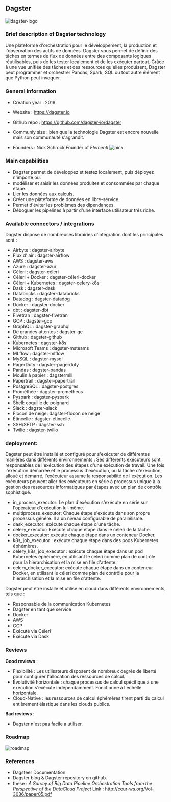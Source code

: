 ## Dagster
![dagster-logo](https://user-images.githubusercontent.com/98336381/154458771-6e67f173-bd0c-4e28-8f0d-efb579a4c794.png)

### Brief description of Dagster technology
Une plateforme d'orchestration pour le développement, la production et l'observation des actifs de données.
Dagster vous permet de définir des tâches en termes de flux de données entre des composants logiques réutilisables, puis de les tester localement et de les exécuter partout. Grâce à une vue unifiée des tâches et des ressources qu'elles produisent, Dagster peut programmer et orchestrer Pandas, Spark, SQL ou tout autre élément que Python peut invoquer.

### General information
* Creation year : 2018 

* Website       : https://dagster.io

* Github repo  : https://github.com/dagster-io/dagster

* Communiy size  : bien que la technologie Dagster est encore nouvelle mais son communauté s'agrandit.

* Founders  :  Nick Schrock Founder of *Elementl* ![nick](https://user-images.githubusercontent.com/98336381/154588598-99ae826b-bc2e-490d-b151-c996e3dba038.jpg)


### Main capabilities  
* Dagster permet de développez et testez localement, puis déployez n'importe où. 
* modéliser et saisir les données produites et consommées par chaque étape.
* Lier les données aux calculs.
* Créer une plateforme de données en libre-service.
* Permet d'éviter les problèmes des dipendances.
* Déboguer les pipelines à partir d'une interface utilisateur trés riche.

### Available connectors / integrations  

Dagster dispose de nombreuses librairies d'intégration dont les principales sont :
* Airbyte : dagster-airbyte
* Flux d' air : dagster-airflow
* AWS : dagster-aws
* Azure : dagster-azur
* Céleri : dagster-céleri
* Céleri + Docker : dagster-céleri-docker
* Céleri + Kubernetes : dagster-celery-k8s
* Dask : dagster-dask
* Databricks : dagster-databricks
* Datadog : dagster-datadog
* Docker : dagster-docker
* dbt : dagster-dbt
* Fivetran : dagster-fivetran
* GCP : dagster-gcp
* GraphQL : dagster-graphql
* De grandes attentes : dagster-ge
* Github : dagster-github
* Kubernetes : dagster-k8s
* Microsoft Teams : dagster-msteams
* MLflow : dagster-mlflow
* MySQL : dagster-mysql
* PagerDuty : dagster-pagerduty
* Pandas : dagster-pandas
* Moulin à papier : dagstermill
* Papertrail : dagster-papertrail
* PostgreSQL : dagster-postgres
* Prométhée : dagster-prometheus
* Pyspark : dagster-pyspark
* Shell: coquille de poignard
* Slack : dagster-slack
* Flocon de neige: dagster-flocon de neige
* Étincelle : dagster-étincelle
* SSH/SFTP : dagster-ssh
* Twilio : dagster-twilio



### deployment:
Dagster peut être installé et configuré pour s'exécuter de différentes manières dans différents environnements :
Ses différents exécuteurs sont responsables de l'exécution des étapes d'une exécution de travail. Une fois l'exécution démarrée et le processus d'exécution, ou la tâche d'exécution, alloué et démarré, l'exécuteur assume la responsabilité de l'exécution. Les exécuteurs peuvent aller des exécuteurs en série à processus unique à la gestion des ressources informatiques par étapes avec un plan de contrôle sophistiqué.
* in_process_executor: Le plan d'exécution s'exécute en série sur l'opérateur d'exécution lui-même.
* multiprocess_executor: Chaque étape s'exécute dans son propre processus généré. Il a un niveau configurable de parallélisme.
* dask_executor: exécute chaque étape d'une tâche.
* celery_executor: Exécute chaque étape dans le céleri de la tâche.
* docker_executor: exécute chaque étape dans un conteneur Docker.
* k8s_job_executor : exécute chaque étape dans des pods Kubernetes éphémères.
* celery_k8s_job_executor : exécute chaque étape dans un pod Kubernetes éphémère, en utilisant le céleri comme plan de contrôle pour la hiérarchisation et la mise en file d'attente.
* celery_docker_executor: exécute chaque étape dans un conteneur Docker, en utilisant le céleri comme plan de contrôle pour la hiérarchisation et la mise en file d'attente.

Dagster peut être installé et utilisé en cloud dans différents environnements, tels que :

* Responsable de la communication Kubernetes
* Dagster en tant que service
* Docker
* AWS
* GCP
* Exécuté via Céleri
* Exécuté via Dask


### Reviews
__Good reviews__ :
* Flexibilité : Les utilisateurs disposent de nombreux degrés de liberté pour configurer l'allocation des ressources de calcul.
* Évolutivité horizontale : chaque processus de calcul spécifique à une exécution s'exécute indépendamment. Fonctionne à l'échelle horizontale.
* Cloud-Native : les ressources de calcul éphémères tirent parti du calcul entièrement élastique dans les clouds publics.


__Bad reviews__ :
* Dagster n'est pas facile a utiliser.



### Roadmap  

![roadmap](https://user-images.githubusercontent.com/98336381/154602021-072843fb-d04a-4f7f-a4ff-f50221ddb5e2.png)

### References 
* Dagsteer Documentation.
* Dagster blog & Dagster repository on github.
* these : *A Survey of Big Data Pipeline Orchestration Tools from the Perspective of the DataCloud Project* Link : http://ceur-ws.org/Vol-3036/paper05.pdf

